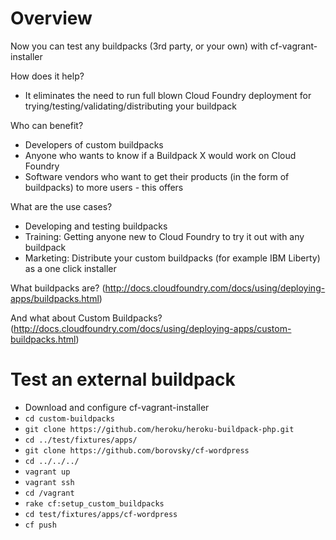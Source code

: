 # Overview

Now you can test any buildpacks (3rd party, or your own) with cf-vagrant-installer

How does it help? 
- It eliminates the need to run full blown Cloud Foundry deployment for trying/testing/validating/distributing your buildpack

Who can benefit?
- Developers of custom buildpacks
- Anyone who wants to know if a Buildpack X would work on Cloud Foundry
- Software vendors who want to get their products (in the form of buildpacks) to more users - this offers

What are the use cases?
- Developing and testing buildpacks
- Training: Getting anyone new to Cloud Foundry to try it out with any buildpack
- Marketing: Distribute your custom buildpacks (for example IBM Liberty) as a one click installer


What buildpacks are?
(http://docs.cloudfoundry.com/docs/using/deploying-apps/buildpacks.html)

And what about Custom Buildpacks?
(http://docs.cloudfoundry.com/docs/using/deploying-apps/custom-buildpacks.html)

# Test an external buildpack

- Download and configure cf-vagrant-installer
- `cd custom-buildpacks`
- `git clone https://github.com/heroku/heroku-buildpack-php.git`
- `cd ../test/fixtures/apps/`
- `git clone https://github.com/borovsky/cf-wordpress`
- `cd ../../../`
- `vagrant up`
- `vagrant ssh`
- `cd /vagrant`
- `rake cf:setup_custom_buildpacks`
- `cd test/fixtures/apps/cf-wordpress`
- `cf push`
